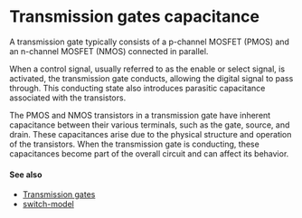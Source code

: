 # Transmission gates capacitance
A transmission gate typically consists of a p-channel MOSFET (PMOS) and an n-channel MOSFET (NMOS) connected in parallel.

When a control signal, usually referred to as the enable or select signal, is activated, the transmission gate conducts, allowing the digital signal to pass through. This conducting state also introduces parasitic capacitance associated with the transistors.

The PMOS and NMOS transistors in a transmission gate have inherent capacitance between their various terminals, such as the gate, source, and drain. These capacitances arise due to the physical structure and operation of the transistors. When the transmission gate is conducting, these capacitances become part of the overall circuit and can affect its behavior.


#### See also
- [Transmission gates](transmission-gates.md)
- [switch-model](switch-model.md)